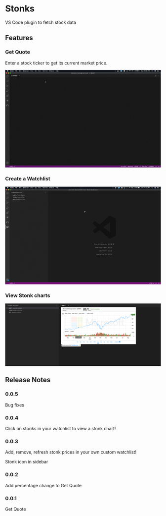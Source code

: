 # Stonks

VS Code plugin to fetch stock data

## Features

### Get Quote
Enter a stock ticker to get its current market price.

![](stonkGetQuoteDemo.gif)

### Create a Watchlist

![](watchlist.gif)

### View Stonk charts 

![](chart.png)


## Release Notes

### 0.0.5
Bug fixes

### 0.0.4

Click on stonks in your watchlist to view a stonk chart!

### 0.0.3

Add, remove, refresh stonk prices in your own custom watchlist! 

Stonk icon in sidebar

### 0.0.2

Add percentage change to Get Quote


### 0.0.1

Get Quote

